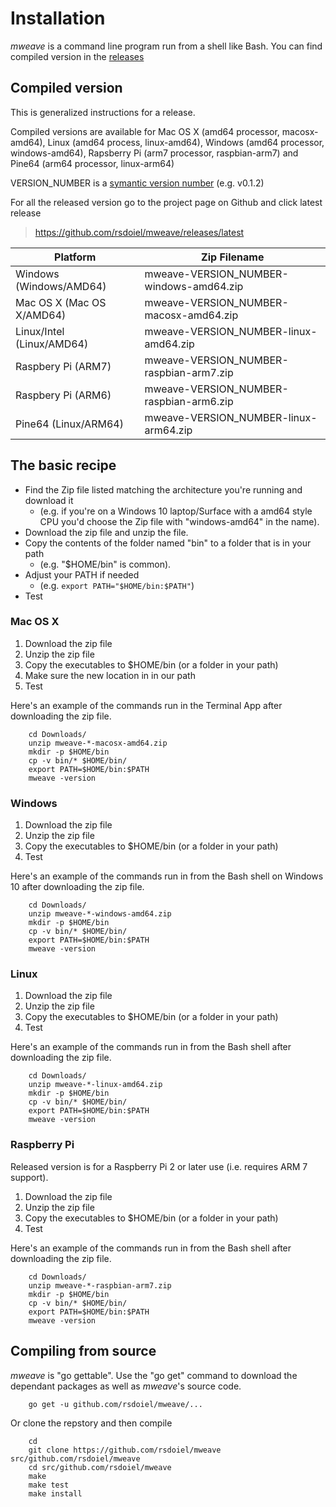 
# Installation

*mweave* is a command line program run from a shell like Bash. You can find compiled version in the [releases](https://github.com/rsdoiel/mweave/releases/latest) 

## Compiled version

This is generalized instructions for a release. 

Compiled versions are available for Mac OS X (amd64 processor, macosx-amd64), 
Linux (amd64 process, linux-amd64), Windows (amd64 processor, windows-amd64), 
Rapsberry Pi (arm7 processor, raspbian-arm7) and Pine64 (arm64 processor, linux-arm64)


VERSION_NUMBER is a [symantic version number](http://semver.org/) (e.g. v0.1.2)


For all the released version go to the project page on Github and click latest release

>    https://github.com/rsdoiel/mweave/releases/latest


| Platform                     | Zip Filename                           |
|------------------------------|----------------------------------------|
| Windows     (Windows/AMD64)  | mweave-VERSION_NUMBER-windows-amd64.zip |
| Mac OS X    (Mac OS X/AMD64) | mweave-VERSION_NUMBER-macosx-amd64.zip  |
| Linux/Intel (Linux/AMD64)    | mweave-VERSION_NUMBER-linux-amd64.zip   |
| Raspbery Pi (ARM7)           | mweave-VERSION_NUMBER-raspbian-arm7.zip |
| Raspbery Pi (ARM6)           | mweave-VERSION_NUMBER-raspbian-arm6.zip |
| Pine64 (Linux/ARM64)         | mweave-VERSION_NUMBER-linux-arm64.zip   |


## The basic recipe

+ Find the Zip file listed matching the architecture you're running and download it
    + (e.g. if you're on a Windows 10 laptop/Surface with a amd64 style CPU you'd choose the Zip file with "windows-amd64" in the name).
+ Download the zip file and unzip the file.  
+ Copy the contents of the folder named "bin" to a folder that is in your path 
    + (e.g. "$HOME/bin" is common).
+ Adjust your PATH if needed
    + (e.g. `export PATH="$HOME/bin:$PATH"`)
+ Test


### Mac OS X

1. Download the zip file
2. Unzip the zip file
3. Copy the executables to $HOME/bin (or a folder in your path)
4. Make sure the new location in in our path
5. Test

Here's an example of the commands run in the Terminal App after downloading the 
zip file.

```shell
    cd Downloads/
    unzip mweave-*-macosx-amd64.zip
    mkdir -p $HOME/bin
    cp -v bin/* $HOME/bin/
    export PATH=$HOME/bin:$PATH
    mweave -version
```

### Windows

1. Download the zip file
2. Unzip the zip file
3. Copy the executables to $HOME/bin (or a folder in your path)
4. Test

Here's an example of the commands run in from the Bash shell on Windows 10 after
downloading the zip file.

```shell
    cd Downloads/
    unzip mweave-*-windows-amd64.zip
    mkdir -p $HOME/bin
    cp -v bin/* $HOME/bin/
    export PATH=$HOME/bin:$PATH
    mweave -version
```


### Linux 

1. Download the zip file
2. Unzip the zip file
3. Copy the executables to $HOME/bin (or a folder in your path)
4. Test

Here's an example of the commands run in from the Bash shell after
downloading the zip file.

```shell
    cd Downloads/
    unzip mweave-*-linux-amd64.zip
    mkdir -p $HOME/bin
    cp -v bin/* $HOME/bin/
    export PATH=$HOME/bin:$PATH
    mweave -version
```


### Raspberry Pi

Released version is for a Raspberry Pi 2 or later use (i.e. requires ARM 7 support).

1. Download the zip file
2. Unzip the zip file
3. Copy the executables to $HOME/bin (or a folder in your path)
4. Test

Here's an example of the commands run in from the Bash shell after
downloading the zip file.

```shell
    cd Downloads/
    unzip mweave-*-raspbian-arm7.zip
    mkdir -p $HOME/bin
    cp -v bin/* $HOME/bin/
    export PATH=$HOME/bin:$PATH
    mweave -version
```


## Compiling from source

_mweave_ is "go gettable".  Use the "go get" command to download the dependant packages
as well as _mweave_'s source code.

```shell
    go get -u github.com/rsdoiel/mweave/...
```

Or clone the repstory and then compile

```shell
    cd
    git clone https://github.com/rsdoiel/mweave src/github.com/rsdoiel/mweave
    cd src/github.com/rsdoiel/mweave
    make
    make test
    make install
```


